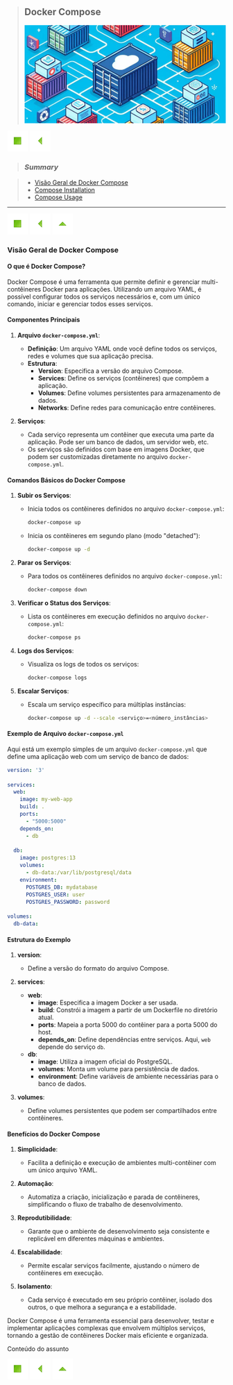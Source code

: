 > ## Docker Compose
>
> ![Docker](./images/docker_compose.png)

[![Início](../../imges/control/11273_control_stop_icon.png?raw=true "Início")](../../README.md#jsdevguide "Início")
[![Voltar](../../imges/control/11269_control_left_icon.png "Voltar")](../README.md#summary "Voltar")

> ### *Summary*

> - [Visão Geral de Docker Compose](#vis%C3%A3o-geral-de-docker-compose "Visão Geral de Docker Compose")
> - [Compose Installation](#compose-installation "Compose Installation")
> - [Compose Usage](#compose-usage "Compose Usage")

----

[![Início](../../imges/control/11273_control_stop_icon.png?raw=true "Início")](../../README.md#jsdevguide "Início")
[![Voltar](../../imges/control/11269_control_left_icon.png "Voltar")](../../README.md#summary "Voltar")
[![Subir](../../imges/control/11280_control_up_icon.png "Subir")](#summary "Subir")

### Visão Geral de Docker Compose

#### O que é Docker Compose?

Docker Compose é uma ferramenta que permite definir e gerenciar multi-contêineres Docker para aplicações. Utilizando um arquivo YAML, é possível configurar todos os serviços necessários e, com um único comando, iniciar e gerenciar todos esses serviços.

#### Componentes Principais

1. **Arquivo `docker-compose.yml`**:
   - **Definição**: Um arquivo YAML onde você define todos os serviços, redes e volumes que sua aplicação precisa.
   - **Estrutura**:
     - **Version**: Especifica a versão do arquivo Compose.
     - **Services**: Define os serviços (contêineres) que compõem a aplicação.
     - **Volumes**: Define volumes persistentes para armazenamento de dados.
     - **Networks**: Define redes para comunicação entre contêineres.

2. **Serviços**:
   - Cada serviço representa um contêiner que executa uma parte da aplicação. Pode ser um banco de dados, um servidor web, etc.
   - Os serviços são definidos com base em imagens Docker, que podem ser customizadas diretamente no arquivo `docker-compose.yml`.

#### Comandos Básicos do Docker Compose

1. **Subir os Serviços**:
   - Inicia todos os contêineres definidos no arquivo `docker-compose.yml`:
     ```bash
     docker-compose up
     ```
   - Inicia os contêineres em segundo plano (modo "detached"):
     ```bash
     docker-compose up -d
     ```

2. **Parar os Serviços**:
   - Para todos os contêineres definidos no arquivo `docker-compose.yml`:
     ```bash
     docker-compose down
     ```

3. **Verificar o Status dos Serviços**:
   - Lista os contêineres em execução definidos no arquivo `docker-compose.yml`:
     ```bash
     docker-compose ps
     ```

4. **Logs dos Serviços**:
   - Visualiza os logs de todos os serviços:
     ```bash
     docker-compose logs
     ```

5. **Escalar Serviços**:
   - Escala um serviço específico para múltiplas instâncias:
     ```bash
     docker-compose up -d --scale <serviço>=<número_instâncias>
     ```

#### Exemplo de Arquivo `docker-compose.yml`

Aqui está um exemplo simples de um arquivo `docker-compose.yml` que define uma aplicação web com um serviço de banco de dados:

```yaml
version: '3'

services:
  web:
    image: my-web-app
    build: .
    ports:
      - "5000:5000"
    depends_on:
      - db

  db:
    image: postgres:13
    volumes:
      - db-data:/var/lib/postgresql/data
    environment:
      POSTGRES_DB: mydatabase
      POSTGRES_USER: user
      POSTGRES_PASSWORD: password

volumes:
  db-data:
```

#### Estrutura do Exemplo

1. **version**:
   - Define a versão do formato do arquivo Compose.

2. **services**:
   - **web**:
     - **image**: Especifica a imagem Docker a ser usada.
     - **build**: Constrói a imagem a partir de um Dockerfile no diretório atual.
     - **ports**: Mapeia a porta 5000 do contêiner para a porta 5000 do host.
     - **depends_on**: Define dependências entre serviços. Aqui, `web` depende do serviço `db`.
   - **db**:
     - **image**: Utiliza a imagem oficial do PostgreSQL.
     - **volumes**: Monta um volume para persistência de dados.
     - **environment**: Define variáveis de ambiente necessárias para o banco de dados.

3. **volumes**:
   - Define volumes persistentes que podem ser compartilhados entre contêineres.

#### Benefícios do Docker Compose

1. **Simplicidade**:
   - Facilita a definição e execução de ambientes multi-contêiner com um único arquivo YAML.
   
2. **Automação**:
   - Automatiza a criação, inicialização e parada de contêineres, simplificando o fluxo de trabalho de desenvolvimento.

3. **Reprodutibilidade**:
   - Garante que o ambiente de desenvolvimento seja consistente e replicável em diferentes máquinas e ambientes.

4. **Escalabilidade**:
   - Permite escalar serviços facilmente, ajustando o número de contêineres em execução.

5. **Isolamento**:
   - Cada serviço é executado em seu próprio contêiner, isolado dos outros, o que melhora a segurança e a estabilidade.

Docker Compose é uma ferramenta essencial para desenvolver, testar e implementar aplicações complexas que envolvem múltiplos serviços, tornando a gestão de contêineres Docker mais eficiente e organizada.

Conteúdo do assunto

[![Início](../../imges/control/11273_control_stop_icon.png?raw=true "Início")](../../README.md#jsdevguide "Início")
[![Voltar](../../imges/control/11269_control_left_icon.png "Voltar")](../../README.md#summary "Voltar")
[![Subir](../../imges/control/11280_control_up_icon.png "Subir")](#summary "Subir")

